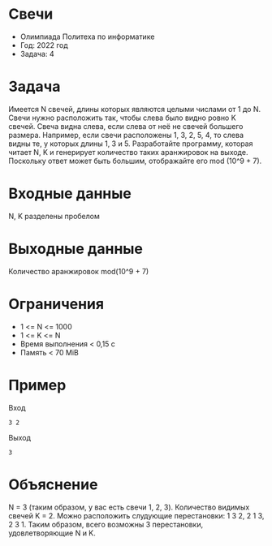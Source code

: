 # Свечи
* Олимпиада Политеха по информатике
* Год: 2022 год
* Задача: 4

# Задача
Имеется N свечей, длины которых являются целыми числами от 1 до N. 
Свечи нужно расположить так, чтобы слева было видно ровно K свечей. 
Свеча видна слева, если слева от неё не свечей большего размера. Например,
если свечи расположены 1, 3, 2, 5, 4, то слева видны те, у которых длины 1, 3 и 5.
Разработайте программу, которая читает N, K и генерирует количество таких 
аранжировок на выходе. Поскольку ответ может быть большим, отображайте его 
mod (10^9 + 7).

# Входные данные
N, K разделены пробелом

# Выходные данные
Количество аранжировок mod(10^9 + 7)

# Ограничения
* 1 <= N <= 1000
* 1 <= K <= N
* Время выполнения < 0,15 c
* Память < 70 MiB

# Пример 
Вход  
```
3 2
```
Выход  
```
3
```

# Объяснение
N = 3 (таким образом, у вас есть свечи 1, 2, 3). Количество видимых свечей 
K = 2. Можно расположить слудующие перестановки: 1 3 2, 2 1 3, 2 3 1. 
Таким образом, всего возможны 3 перестановки, удовлетворяющие N и K.

